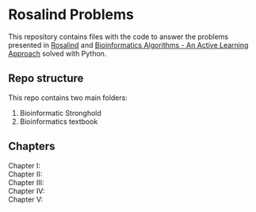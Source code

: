 # Rosalind Problems

This repository contains files with the code to answer the problems presented in [Rosalind](http://rosalind.info/) and [Bioinformatics Algorithms - An Active Learning Approach](http://bioinformaticsalgorithms.com/) solved with Python.

## Repo structure
This repo contains two main folders: 
  1. Bioinformatic Stronghold
  2. Bioinformatics textbook
  
 ## Chapters
Chapter I:  
Chapter II:  
Chapter III:  
Chapter IV:  
Chapter V:
